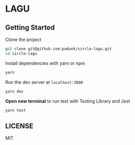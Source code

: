 # LAGU

## Getting Started

Clone the project

```bash
git clone git@github.com:padunk/sirclo-lagu.git
cd sirclo-lagu
```

Install dependencies with yarn or npm

```bash
yarn
```

Run the dev server at `localhost:3000`

```bash
yarn dev
```

**Open new terminal** to run test with Testing Library and Jest

```bash
yarn test
```

## LICENSE

MIT
